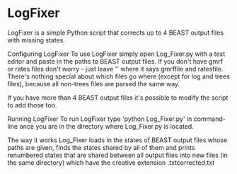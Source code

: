 LogFixer
========

LogFixer is a simple Python script that corrects up to 4 BEAST output files with missing states.

Configuring LogFixer
To use LogFixer simply open Log_Fixer.py with a text editor and paste in the paths to BEAST output files.
If you don't have gmrf or rates files don't worry - just leave '' where it says gmrffile and ratesfile.
There's nothing special about which files go where (except for log and trees files), because 
all non-trees files are parsed the same way.

If you have more than 4 BEAST output files it's possible to modify the script to add those too.

Running LogFixer
To run LogFixer type 'python Log_Fixer.py' in command-line once you are in the directory where Log_Fixer.py is located.

The way it works
Log_Fixer loads in the states of BEAST output files whose paths are given, finds the states shared by all of 
them and prints renumbered states that are shared between all output files into new files (in the same directory) 
which have the creative extension .txtcorrected.txt

